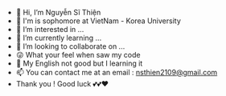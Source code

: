 - 👋 Hi, I’m Nguyễn Sĩ Thiện
- 👨‍ I'm is sophomore at VietNam - Korea University 
- 👀 I’m interested in ...
- 🌱 I’m currently learning ...
- 💞️ I’m looking to collaborate on ...
- 😜 What your feel when saw my code 
- 🤞 My English not good but I learning it 
- 📫 You can contact me at an email : nsthien2109@gmail.com
- Thank you ! Good luck 💕💕❤
<!---
nsthien2109/nsthien2109 is a ✨ special ✨ repository because its `README.md` (this file) appears on your GitHub profile.
You can click the Preview link to take a look at your changes.
--->
